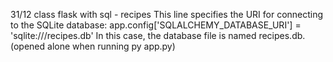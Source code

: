 31/12 class flask with sql - recipes
This line specifies the URI for connecting to the SQLite database:
app.config['SQLALCHEMY_DATABASE_URI'] = 'sqlite:///recipes.db'
In this case, the database file is named recipes.db. (opened alone when running py app.py)
